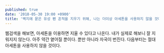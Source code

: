 ```yaml
---
published: true
date: '2018-05-30 19:00 +0900'
title: '벽지에 묻은 유성 펜 흔적을 지우기 위해, 나는 더이상 아세톤을 사용하지 않을 것이다.'
---
```

웹검색을 해보면, 아세톤을 이용하면 지울 수 있다고 나온다. 
내가 실제로 해보니 잘 지워지지 않는다. 아주 약간 옅어질 뿐이다. 뿐만 아니라 자국이 번진다.
다음부터는 절대 아세톤을 사용하지 않을 것이다.
